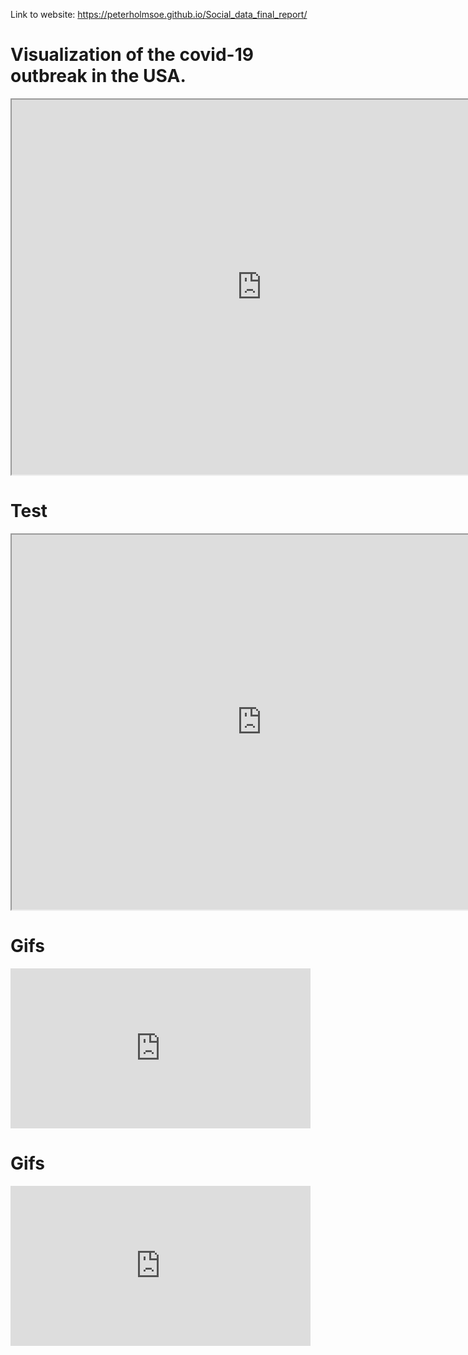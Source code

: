 Link to website: https://peterholmsoe.github.io/Social_data_final_report/


# Visualization of the covid-19 outbreak in the USA.


<iframe src="https://trond123fred.herokuapp.com/interactive_map" width="800" height="600"></iframe>

# Test

<iframe src="https://covid19development.herokuapp.com/myapp2" width="800" height="600"></iframe>

# Gifs

<iframe src="https://giphy.com/embed/ciqNxtW6cxptauYrU9" width="480" height="256" frameBorder="0" class="giphy-embed" allowFullScreen></iframe>

# Gifs

<iframe src="https://giphy.com/embed/llCWoQ2IFdY2485ySu" width="480" height="256" frameBorder="0" class="giphy-embed" allowFullScreen></iframe>
